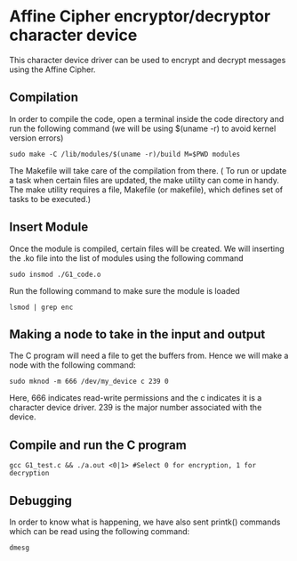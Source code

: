 # Affine Cipher encryptor/decryptor character device

This character device driver can be used to encrypt and decrypt messages using the Affine Cipher. 



## Compilation

  In order to compile the code, open a terminal inside the code directory and run the following command (we will be using $(uname -r) to avoid kernel version errors) 
  
    sudo make -C /lib/modules/$(uname -r)/build M=$PWD modules
  
  The Makefile will take care of the compilation from there.
  ( To run or update a task when certain files are updated, the make utility can come in handy. The make utility requires a file, Makefile (or makefile), which defines set of tasks to be executed.)
  
  
 
## Insert Module

  Once the module is compiled, certain files will be created. We will inserting the .ko file into the list of modules using the following command
    
    sudo insmod ./G1_code.o
   
  Run the following command to make sure the module is loaded
  
    lsmod | grep enc
  
  
  
## Making a node to take in the input and output
 
  The C program will need a file to get the buffers from. Hence we will make a node with the following command:
  
    sudo mknod -m 666 /dev/my_device c 239 0
    
  Here, 666 indicates read-write permissions and the c indicates it is a character device driver. 239 is the major number associated with the device.
  
  
  

## Compile and run the C program

    gcc G1_test.c && ./a.out <0|1> #Select 0 for encryption, 1 for decryption
    
    
    
## Debugging

  In order to know what is happening, we have also sent printk() commands which can be read using the following command:
    
    dmesg
    
  
